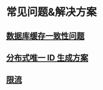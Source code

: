 # 常见问题&解决方案


## [数据库缓存一致性问题](cs/qa/db-cache-consistence.md)
## [分布式唯一 ID 生成方案](cs/qa/unique-id.md)
## [限流](cs/qa/request-limiting.md)